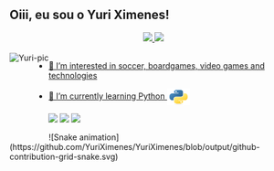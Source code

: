 ## Oiii, eu sou o Yuri Ximenes!

<div align="center">
  <a href="https://github.com/YuriXimenes">
  <img height="180em" src="https://github-readme-stats.vercel.app/api?username=YuriXimenes&show_icons=true&theme=dracula&include_all_commits=true&count_private=true"/>
  <img height="180em" src="https://github-readme-stats.vercel.app/api/top-langs/?username=YuriXimenes&layout=compact&langs_count=7&theme=dracula"/>
</div>  


<div> 
  
<div style="display: inline"><br>
  <img align="left" alt="Yuri-pic" height="150" src="https://media.discordapp.net/attachments/765042242552332309/1048244007022645268/99127086_2814467458652448_6347921174831300608_n.jpg?width=406&height=450">
</div>
  
- 👀 I’m interested in soccer, boardgames, video games and technologies
- 🌱 I’m currently learning Python  <img align="center" alt="Rafa-Python" height="30" width="40" src="https://raw.githubusercontent.com/devicons/devicon/master/icons/python/python-original.svg">
  
  <a href="https://instagram.com/_iambatman" target="_blank"><img src="https://img.shields.io/badge/-Instagram-%23E4405F?style=for-the-badge&logo=instagram&logoColor=white" target="_blank"></a>
 <a href="https://discord.gg/wagxzStdcR" target="_blank"><img src="https://img.shields.io/badge/Discord-7289DA?style=for-the-badge&logo=discord&logoColor=white" target="_blank"></a> 
  <a href="https://www.linkedin.com/in/yuriximenes" target="_blank"><img src="https://img.shields.io/badge/-LinkedIn-%230077B5?style=for-the-badge&logo=linkedin&logoColor=white" target="_blank"></a> 
</div>
    ![Snake animation](https://github.com/YuriXimenes/YuriXimenes/blob/output/github-contribution-grid-snake.svg)
